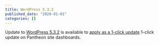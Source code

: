 ```yaml
---
title: WordPress 5.3.2
published_date: "2020-01-01"
categories: []
---
```

Update to [WordPress 5.3.2](https://wordpress.org/news/2019/12/wordpress-5-3-2-maintenance-release/) is available to [apply as a 1-click update](/core-updates) 1-click update on Pantheon site dashboards.
